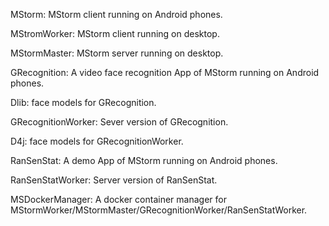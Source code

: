 MStorm: MStorm client running on Android phones.

MStromWorker: MStorm client running on desktop.

MStormMaster: MStorm server running on desktop.

GRecognition: A video face recognition App of MStorm running on Android phones.

Dlib: face models for GRecognition.

GRecognitionWorker: Sever version of GRecognition.

D4j: face models for GRecognitionWorker.

RanSenStat: A demo App of MStorm running on Android phones.

RanSenStatWorker: Server version of RanSenStat.

MSDockerManager: A docker container manager for MStormWorker/MStormMaster/GRecognitionWorker/RanSenStatWorker.
 
